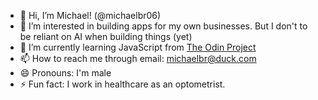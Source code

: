 - 👋 Hi, I’m Michael! (@michaelbr06)
- 👀 I’m interested in building apps for my own businesses. But I don't to be reliant on AI when building things (yet) 
- 🌱 I’m currently learning JavaScript from [The Odin Project](https://theodinproject.com)
- 📫 How to reach me through email: michaelbr@duck.com
- 😄 Pronouns: I'm male
- ⚡ Fun fact: I work in healthcare as an optometrist.

<!---
michaelbr06/michaelbr06 is a ✨ special ✨ repository because its `README.md` (this file) appears on your GitHub profile.
You can click the Preview link to take a look at your changes.
--->
